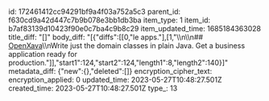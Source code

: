id: 172461412cc94291bf9a4f03a752a5c3
parent_id: f630cd9a42d447c7b9b078e3bb1db3ba
item_type: 1
item_id: b7af83139d10423f90e0c7ba4c9b8c29
item_updated_time: 1685184363028
title_diff: "[]"
body_diff: "[{\"diffs\":[[0,\"le apps.\"],[1,\"\\\n\\\n## [OpenXava](https://openxava.org/)\\\nWrite just the domain classes in plain Java. Get a business application ready for production.\"]],\"start1\":124,\"start2\":124,\"length1\":8,\"length2\":140}]"
metadata_diff: {"new":{},"deleted":[]}
encryption_cipher_text: 
encryption_applied: 0
updated_time: 2023-05-27T10:48:27.501Z
created_time: 2023-05-27T10:48:27.501Z
type_: 13